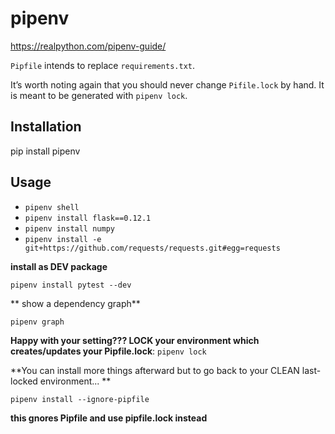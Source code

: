 # pipenv

https://realpython.com/pipenv-guide/

`Pipfile` intends to replace `requirements.txt`.

It’s worth noting again that you should never change `Pifile.lock` by hand. It is meant to be generated with `pipenv lock`.

## Installation
pip install pipenv

## Usage

- `pipenv shell`
- `pipenv install flask==0.12.1`
- `pipenv install numpy`
- `pipenv install -e git+https://github.com/requests/requests.git#egg=requests`

**install as DEV package**

`pipenv install pytest --dev`

** show a dependency graph**

`pipenv graph`


**Happy with your setting??? LOCK your environment which creates/updates your Pipfile.lock**: `pipenv lock`

**You can install more things afterward but to go back to your CLEAN last-locked environment... **

`pipenv install --ignore-pipfile`

**this gnores Pipfile and use pipfile.lock instead**


